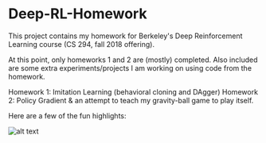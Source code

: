 # Deep-RL-Homework

This project contains my homework for Berkeley's Deep Reinforcement Learning course (CS 294, fall 2018 offering).  

At this point, only homeworks 1 and 2 are (mostly) completed. Also included are some extra experiments/projects I am working on using code from the homework.

Homework 1: Imitation Learning (behavioral cloning and DAgger)
Homework 2: Policy Gradient & an attempt to teach my gravity-ball game to play itself.

Here are a few of the fun highlights:

![alt text](https://github.com/atthewmay/Deep-RL-Homework/tree/master/hw1/results_and_plots/dagger_humanoid.gif "Logo Title Text 1")
